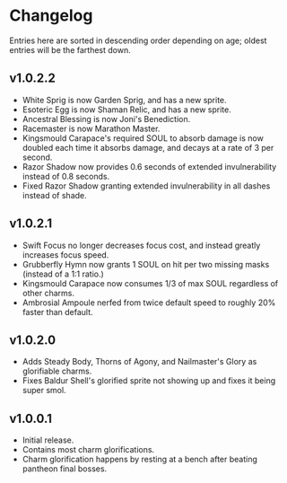 # Changelog

Entries here are sorted in descending order depending on age; oldest entries will be the farthest down.

## v1.0.2.2

* White Sprig is now Garden Sprig, and has a new sprite.
* Esoteric Egg is now Shaman Relic, and has a new sprite.
* Ancestral Blessing is now Joni's Benediction.
* Racemaster is now Marathon Master.
* Kingsmould Carapace's required SOUL to absorb damage is now doubled each time it absorbs damage, and decays at a rate of 3 per second.
* Razor Shadow now provides 0.6 seconds of extended invulnerability instead of 0.8 seconds.
* Fixed Razor Shadow granting extended invulnerability in all dashes instead of shade.

## v1.0.2.1

* Swift Focus no longer decreases focus cost, and instead greatly increases focus speed.
* Grubberfly Hymn now grants 1 SOUL on hit per two missing masks (instead of a 1:1 ratio.)
* Kingsmould Carapace now consumes 1/3 of max SOUL regardless of other charms.
* Ambrosial Ampoule nerfed from twice default speed to roughly 20% faster than default.

## v1.0.2.0

* Adds Steady Body, Thorns of Agony, and Nailmaster's Glory as glorifiable charms.
* Fixes Baldur Shell's glorified sprite not showing up and fixes it being super smol.

## v1.0.0.1

* Initial release.
* Contains most charm glorifications.
* Charm glorification happens by resting at a bench after beating pantheon final bosses.
